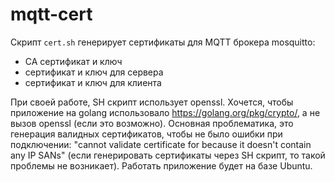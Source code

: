 # mqtt-cert


Скрипт `cert.sh` генерирует сертификаты для MQTT брокера mosquitto: 
* CA сертификат и ключ 
* сертификат и ключ для сервера 
* сертификат и ключ для клиента
  
При своей работе, SH скрипт использует openssl.
Хочется, чтобы приложение на golang использовало https://golang.org/pkg/crypto/, а не вызов openssl (если это возможно).
Основная проблематика, это генерация валидных сертификатов, чтобы не было ошибки при подключении: "cannot validate certificate for because it doesn't contain any IP SANs" (если генерировать сертификаты через SH скрипт, то такой проблемы не возникает).
Работать приложение будет на базе Ubuntu.